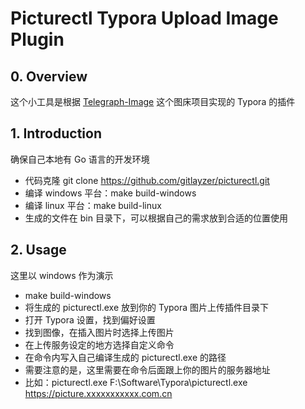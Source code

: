 # Picturectl Typora Upload Image Plugin

## 0. Overview
这个小工具是根据 [Telegraph-Image](https://github.com/cf-pages/Telegraph-Image) 这个图床项目实现的 Typora 的插件

## 1. Introduction
确保自己本地有 Go 语言的开发环境
- 代码克隆 git clone https://github.com/gitlayzer/picturectl.git
- 编译 windows 平台：make build-windows
- 编译 linux 平台：make build-linux
- 生成的文件在 bin 目录下，可以根据自己的需求放到合适的位置使用

## 2. Usage
这里以 windows 作为演示
- make build-windows
- 将生成的 picturectl.exe 放到你的 Typora 图片上传插件目录下
- 打开 Typora 设置，找到偏好设置
- 找到图像，在插入图片时选择上传图片
- 在上传服务设定的地方选择自定义命令
- 在命令内写入自己编译生成的 picturectl.exe 的路径
- 需要注意的是，这里需要在命令后面跟上你的图片的服务器地址
- 比如：picturectl.exe F:\Software\Typora\picturectl.exe https://picture.xxxxxxxxxxx.com.cn

